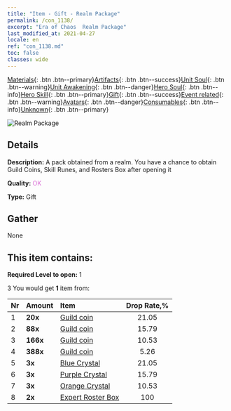 ```yaml
---
title: "Item - Gift - Realm Package"
permalink: /con_1138/
excerpt: "Era of Chaos  Realm Package"
last_modified_at: 2021-04-27
locale: en
ref: "con_1138.md"
toc: false
classes: wide
---
```

 [Materials](/Items/){: .btn .btn--primary}[Artifacts](/Items/Artifacts/){: .btn .btn--success}[Unit Soul](/Items/UnitSoul/){: .btn .btn--warning}[Unit Awakening](/Items/UnitAwakening/){: .btn .btn--danger}[Hero Soul](/Items/HeroSoul/){: .btn .btn--info}[Hero Skill](/Items/HeroSkill/){: .btn .btn--primary}[Gift](/Items/Gift/){: .btn .btn--success}[Event related](/Items/Events/){: .btn .btn--warning}[Avatars](/Items/Avatars/){: .btn .btn--danger}[Consumables](/Items/Consumables/){: .btn .btn--info}[Unknown](/Items/Unknown/){: .btn .btn--primary}

 ![Realm Package](/images/t/i_907003.png)

## Details
 **Description:** A pack obtained from a realm. You have a chance to obtain Guild Coins, Skill Runes, and Rosters Box after opening it

 **Quality:** <span style="color: #DA70D6">OK</span>

 **Type:** Gift

## Gather

  None

## This item contains:

 **Required Level to open:** 1

 3 You would get **1** item  from:

  | Nr | Amount |     Item    | Drop Rate,% |
  |:---|:-------|:------------|:---------:|
  | 1 |  **20x** | [Guild coin](/Items/con_896/) | 21.05 | 
  | 2 |  **88x** | [Guild coin](/Items/con_896/) | 15.79 | 
  | 3 |  **166x** | [Guild coin](/Items/con_896/) | 10.53 | 
  | 4 |  **388x** | [Guild coin](/Items/con_896/) | 5.26 | 
  | 5 |  **3x** | [Blue Crystal](/Items/con_716/) | 21.05 | 
  | 6 |  **3x** | [Purple Crystal](/Items/con_720/) | 15.79 | 
  | 7 |  **3x** | [Orange Crystal](/Items/con_730/) | 10.53 | 
  | 8 |  **2x** | [Expert Roster Box](/Items/con_767/) | 100 | 
